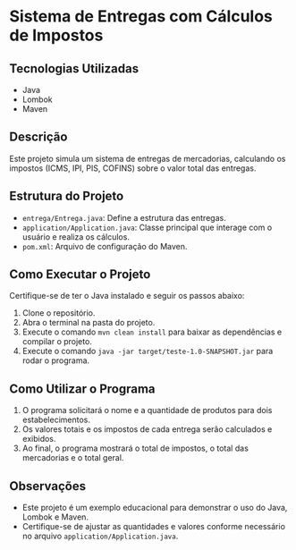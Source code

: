 # Sistema de Entregas com Cálculos de Impostos

## Tecnologias Utilizadas

- Java
- Lombok
- Maven

## Descrição

Este projeto simula um sistema de entregas de mercadorias, calculando os impostos (ICMS, IPI, PIS, COFINS) sobre o valor total das entregas.

## Estrutura do Projeto

- `entrega/Entrega.java`: Define a estrutura das entregas.
- `application/Application.java`: Classe principal que interage com o usuário e realiza os cálculos.
- `pom.xml`: Arquivo de configuração do Maven.

## Como Executar o Projeto

Certifique-se de ter o Java instalado e seguir os passos abaixo:

1. Clone o repositório.
2. Abra o terminal na pasta do projeto.
3. Execute o comando `mvn clean install` para baixar as dependências e compilar o projeto.
4. Execute o comando `java -jar target/teste-1.0-SNAPSHOT.jar` para rodar o programa.

## Como Utilizar o Programa

1. O programa solicitará o nome e a quantidade de produtos para dois estabelecimentos.
2. Os valores totais e os impostos de cada entrega serão calculados e exibidos.
3. Ao final, o programa mostrará o total de impostos, o total das mercadorias e o total geral.

## Observações

- Este projeto é um exemplo educacional para demonstrar o uso do Java, Lombok e Maven.
- Certifique-se de ajustar as quantidades e valores conforme necessário no arquivo `application/Application.java`.

